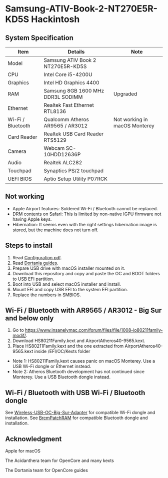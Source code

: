 # Samsung-ATIV-Book-2-NT270E5R-KD5S Hackintosh

## System Specification

| Item | Details | Note |
| - | - | - |
| Model | Samsung ATIV Book 2 NT270E5R-KD5S | |
| CPU | Intel Core i5-4200U | |
| Graphics | Intel HD Graphics 4400 | |
| RAM | Samsung 8GB 1600 MHz DDR3L SODIMM | Upgraded |
| Ethernet | Realtek Fast Ethernet RTL8136 | |
| Wi-Fi / Bluetooth | Qualcomm Atheros AR9565 / AR3012 | Not working in macOS Monterey |
| Card Reader | Realtek USB Card Reader RTS5129 | |
| Camera | Webcam SC-10HDD12636P | |
| Audio | Realtek ALC282 | |
| Touchpad | Synaptics PS/2 touchpad | |
| UEFI BIOS | Aptio Setup Utility P07RCK | |

## Not working
- Apple Airport features: Soldered Wi-Fi / Bluetooth cannot be replaced.
- DRM contents on Safari: This is limited by non-native IGPU firmware not having Apple keys.
- Hibernation: It seems even with the right settings hibernation image is stored, but the machine does not turn off.

## Steps to install

1. Read [Configuration.pdf](https://github.com/acidanthera/OpenCorePkg/blob/master/Docs/Configuration.pdf).
2. Read [Dortania guides](https://dortania.github.io/getting-started/).
3. Prepare USB drive with macOS installer mounted on it.
4. Download this repository and copy and paste the OC and BOOT folders to USB EFI partition.
5. Boot into USB and select macOS installer and install.
6. Mount EFI and copy USB EFI to the system EFI partition.
7. Replace the numbers in SMBIOS.

## Wi-Fi / Bluetooth with AR9565 / AR3012 - Big Sur and below only

1. Go to https://www.insanelymac.com/forum/files/file/1008-io80211family-modif/.
2. Download HS80211Family.kext and AirportAtheros40-9565.kext.
3. Place HS80211Family.kext and the one extracted from AirportAtheros40-9565.kext inside /EFI/OC/Kexts folder
- Note 1: HS80211Family.kext causes panic on macOS Monterey. Use a USB Wi-Fi dongle or Ethernet instead.
- Note 2: Atheros Bluetooth development has not continued since Monterey. Use a USB Bluetooth dongle instead.

## Wi-Fi / Bluetooth with USB Wi-Fi / Bluetooth dongle

See [Wireless-USB-OC-Big-Sur-Adapter](https://github.com/chris1111/Wireless-USB-OC-Big-Sur-Adapter) for compatible Wi-Fi dongle and installation.
See [BrcmPatchRAM](https://github.com/acidanthera/BrcmPatchRAM) for compatible Bluetooth dongle and installation.

## Acknowledgment

Apple for macOS

The Acidanthera team for OpenCore and many kexts

The Dortania team for OpenCore guides
